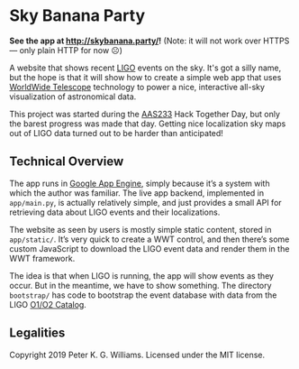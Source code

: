 # Sky Banana Party

**See the app at <http://skybanana.party/>!** (Note: it will not work over
  HTTPS — only plain HTTP for now ☹)

A website that shows recent [LIGO](https://www.ligo.org/) events on the sky.
It's got a silly name, but the hope is that it will show how to create a
simple web app that uses
[WorldWide Telescope](http://www.worldwidetelescope.org/) technology to power
a nice, interactive all-sky visualization of astronomical data.

This project was started during the [AAS233](https://aas.org/meetings/aas233)
Hack Together Day, but only the barest progress was made that day. Getting
nice localization sky maps out of LIGO data turned out to be harder than
anticipated!

## Technical Overview

The app runs in [Google App Engine](https://cloud.google.com/appengine/),
simply because it’s a system with which the author was familiar. The live app
backend, implemented in `app/main.py`, is actually relatively simple, and just
provides a small API for retrieving data about LIGO events and their
localizations.

The website as seen by users is mostly simple static content, stored in
`app/static/`. It’s very quick to create a WWT control, and then there’s some
custom JavaScript to download the LIGO event data and render them in the WWT
framework.

The idea is that when LIGO is running, the app will show events as they occur.
But in the meantime, we have to show something. The directory `bootstrap/` has
code to bootstrap the event database with data from the LIGO
[O1/O2 Catalog](https://www.ligo.org/detections/O1O2catalog.php).

## Legalities

Copyright 2019 Peter K. G. Williams. Licensed under the MIT license.
